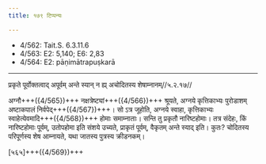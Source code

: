```yaml
---
title: १७९ टिप्पन्यः

---
```

- 4/562: Tait.S. 6.3.11.6
- 4/563: E2: 5,140; E6: 2,83
- 4/564: E2: pāṇimātrapuṣkarā

____________________________________________


प्रकृते पूर्वोक्तत्वाद् अपूर्वम् अन्ते स्यान् न ह्य् अचोदितस्य शेषाम्नानम्//५.२.१७//

अग्नौ+++({4/565})+++ नक्षत्रेष्ट्यां+++({4/566})+++ श्रूयते, अग्नये कृत्तिकाभ्यः पुरोडाशम् अष्टाकपालं निर्वपेद्+++({4/567})+++। सो ऽत्र जूहोति, अग्नये स्वाहा, कृत्तिकाभ्यः स्वाहेत्येवमादि+++({4/568})+++ होमाः समाम्नाताः। सन्ति तु प्रकृतौ नारिष्टहोमाः। तत्र संदेहः, किं नारिष्टहोमाः पूर्वम्, उतोपहोमा इति संशये उच्यते, प्राकृतं पूर्वम्, वैकृतम् अन्ते स्याद् इति। कुतः? चोदितस्य परिपूर्णस्य शेष आम्नायते, यथा जातस्य पुत्रस्य क्रीडनकम्।

[५६५]+++({4/569})+++
